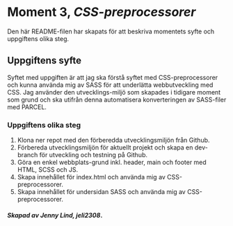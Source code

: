 # Moment 3, _CSS-preprocessorer_
Den här README-filen har skapats för att beskriva momentets syfte och uppgiftens olika steg.

## Uppgiftens syfte

Syftet med uppgiften är att jag ska förstå syftet med CSS-preprocessorer och kunna använda mig av SASS för att underlätta webbutveckling med CSS. Jag använder den utvecklings-miljö som skapades i tidigare moment som grund och ska utifrån denna automatisera konverteringen av SASS-filer med PARCEL.

### Uppgiftens olika steg

1. Klona ner repot med den förberedda utvecklingsmiljön från Github.
2. Förbereda utvecklingsmiljön för aktuellt projekt och skapa en dev-branch för utveckling och testning på Github. 
3. Göra en enkel webbplats-grund inkl. header, main och footer med HTML, SCSS och JS. 
4. Skapa innehållet för index.html och använda mig av CSS-preprocessorer.
5. Skapa innehållet för undersidan SASS och använda mig av CSS-preprocessorer.

#### _Skapad av Jenny Lind, jeli2308_.